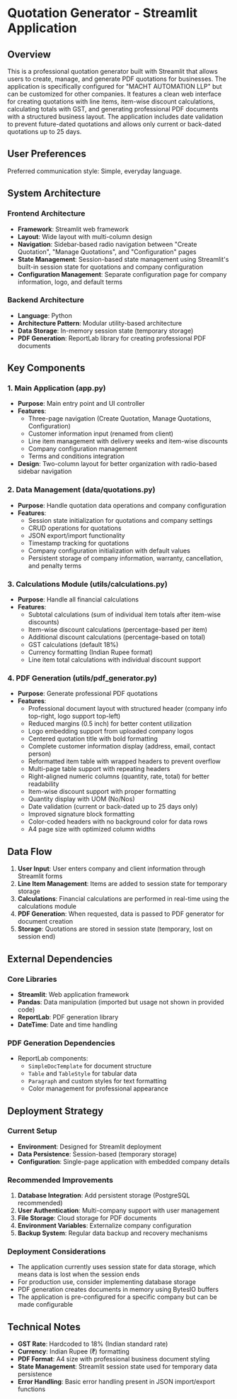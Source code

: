 # Quotation Generator - Streamlit Application

## Overview

This is a professional quotation generator built with Streamlit that allows users to create, manage, and generate PDF quotations for businesses. The application is specifically configured for "MACHT AUTOMATION LLP" but can be customized for other companies. It features a clean web interface for creating quotations with line items, item-wise discount calculations, calculating totals with GST, and generating professional PDF documents with a structured business layout. The application includes date validation to prevent future-dated quotations and allows only current or back-dated quotations up to 25 days.

## User Preferences

Preferred communication style: Simple, everyday language.

## System Architecture

### Frontend Architecture
- **Framework**: Streamlit web framework
- **Layout**: Wide layout with multi-column design
- **Navigation**: Sidebar-based radio navigation between "Create Quotation", "Manage Quotations", and "Configuration" pages
- **State Management**: Session-based state management using Streamlit's built-in session state for quotations and company configuration
- **Configuration Management**: Separate configuration page for company information, logo, and default terms

### Backend Architecture
- **Language**: Python
- **Architecture Pattern**: Modular utility-based architecture
- **Data Storage**: In-memory session state (temporary storage)
- **PDF Generation**: ReportLab library for creating professional PDF documents

## Key Components

### 1. Main Application (app.py)
- **Purpose**: Main entry point and UI controller
- **Features**: 
  - Three-page navigation (Create Quotation, Manage Quotations, Configuration)
  - Customer information input (renamed from client)
  - Line item management with delivery weeks and item-wise discounts
  - Company configuration management
  - Terms and conditions integration
- **Design**: Two-column layout for better organization with radio-based sidebar navigation

### 2. Data Management (data/quotations.py)
- **Purpose**: Handle quotation data operations and company configuration
- **Features**:
  - Session state initialization for quotations and company settings
  - CRUD operations for quotations
  - JSON export/import functionality
  - Timestamp tracking for quotations
  - Company configuration initialization with default values
  - Persistent storage of company information, warranty, cancellation, and penalty terms

### 3. Calculations Module (utils/calculations.py)
- **Purpose**: Handle all financial calculations
- **Features**:
  - Subtotal calculations (sum of individual item totals after item-wise discounts)
  - Item-wise discount calculations (percentage-based per item)
  - Additional discount calculations (percentage-based on total)
  - GST calculations (default 18%)
  - Currency formatting (Indian Rupee format)
  - Line item total calculations with individual discount support

### 4. PDF Generation (utils/pdf_generator.py)
- **Purpose**: Generate professional PDF quotations
- **Features**:
  - Professional document layout with structured header (company info top-right, logo support top-left)
  - Reduced margins (0.5 inch) for better content utilization
  - Logo embedding support from uploaded company logos
  - Centered quotation title with bold formatting
  - Complete customer information display (address, email, contact person)
  - Reformatted item table with wrapped headers to prevent overflow
  - Multi-page table support with repeating headers
  - Right-aligned numeric columns (quantity, rate, total) for better readability
  - Item-wise discount support with proper formatting
  - Quantity display with UOM (No/Nos)
  - Date validation (current or back-dated up to 25 days only)
  - Improved signature block formatting
  - Color-coded headers with no background color for data rows
  - A4 page size with optimized column widths

## Data Flow

1. **User Input**: User enters company and client information through Streamlit forms
2. **Line Item Management**: Items are added to session state for temporary storage
3. **Calculations**: Financial calculations are performed in real-time using the calculations module
4. **PDF Generation**: When requested, data is passed to PDF generator for document creation
5. **Storage**: Quotations are stored in session state (temporary, lost on session end)

## External Dependencies

### Core Libraries
- **Streamlit**: Web application framework
- **Pandas**: Data manipulation (imported but usage not shown in provided code)
- **ReportLab**: PDF generation library
- **DateTime**: Date and time handling

### PDF Generation Dependencies
- ReportLab components:
  - `SimpleDocTemplate` for document structure
  - `Table` and `TableStyle` for tabular data
  - `Paragraph` and custom styles for text formatting
  - Color management for professional appearance

## Deployment Strategy

### Current Setup
- **Environment**: Designed for Streamlit deployment
- **Data Persistence**: Session-based (temporary storage)
- **Configuration**: Single-page application with embedded company details

### Recommended Improvements
1. **Database Integration**: Add persistent storage (PostgreSQL recommended)
2. **User Authentication**: Multi-company support with user management
3. **File Storage**: Cloud storage for PDF documents
4. **Environment Variables**: Externalize company configuration
5. **Backup System**: Regular data backup and recovery mechanisms

### Deployment Considerations
- The application currently uses session state for data storage, which means data is lost when the session ends
- For production use, consider implementing database storage
- PDF generation creates documents in memory using BytesIO buffers
- The application is pre-configured for a specific company but can be made configurable

## Technical Notes

- **GST Rate**: Hardcoded to 18% (Indian standard rate)
- **Currency**: Indian Rupee (₹) formatting
- **PDF Format**: A4 size with professional business document styling
- **State Management**: Streamlit session state used for temporary data persistence
- **Error Handling**: Basic error handling present in JSON import/export functions